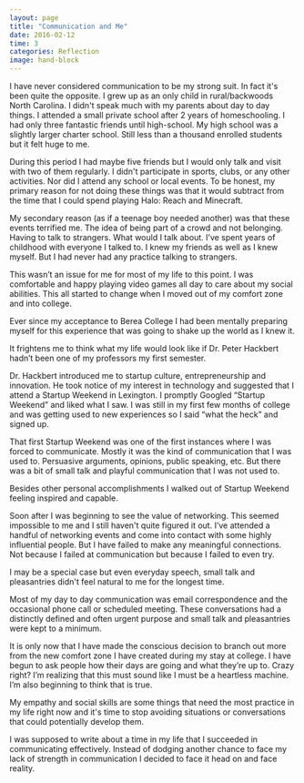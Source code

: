```yaml
---
layout: page
title: "Communication and Me"
date: 2016-02-12
time: 3
categories: Reflection
image: hand-block
---
```


I have never considered communication to be my strong suit. In fact it's been quite the opposite. I grew up as an only child in rural/backwoods North Carolina. I didn't speak much with my parents about day to day things. I attended a small private school after 2 years of homeschooling. I had only three fantastic friends until high-school. My high school was a slightly larger charter school. Still less than a thousand enrolled students but it felt huge to me. 

During this period I had maybe five friends but I would only talk and visit with two of them regularly. I didn't participate in sports, clubs, or any other activities. Nor did I attend any school or local events. To be honest, my primary reason for not doing these things was that it would subtract from the time that I could spend playing Halo: Reach and Minecraft.

My secondary reason (as if a teenage boy needed another) was that these events terrified me. The idea of being part of a crowd and not belonging. Having to talk to strangers. What would I talk about. I’ve spent years of childhood with everyone I talked to. I knew my friends as well as I knew myself. But I had never had any practice talking to strangers.

This wasn’t an issue for me for most of my life to this point. I was comfortable and happy playing video games all day to care about my social abilities. This all started to change when I moved out of my comfort zone and into college.

Ever since my acceptance to Berea College I had been mentally preparing myself for this experience that was going to shake up the world as I knew it.

It frightens me to think what my life would look like if Dr. Peter Hackbert hadn’t been one of my professors my first semester.

Dr. Hackbert introduced me to startup culture, entrepreneurship and innovation. He took notice of my interest in technology and suggested that I attend a Startup Weekend in Lexington. I promptly Googled “Startup Weekend” and liked what I saw. I was still in my first few months of college and was getting used to new experiences so I said “what the heck” and signed up.

That first Startup Weekend was one of the first instances where I was forced to communicate. Mostly it was the kind of communication that I was used to. Persuasive arguments, opinions, public speaking, etc. But there was a bit of small talk and playful communication that I was not used to.

Besides other personal accomplishments I walked out of Startup Weekend feeling inspired and capable.

Soon after I was beginning to see the value of networking. This seemed impossible to me and I still haven't quite figured it out. I’ve attended a handful of networking events and come into contact with some highly influential people. But I have failed to make any meaningful connections. Not because I failed at communication but because I failed to even try.

I may be a special case but even everyday speech, small talk and pleasantries didn't feel natural to me for the longest time.

Most of my day to day communication was email correspondence and the occasional phone call or scheduled meeting. These conversations had a distinctly defined and often urgent purpose and small talk and pleasantries were kept to a minimum.

It is only now that I have made the conscious decision to branch out more from the new comfort zone I have created during my stay at college. I have begun to ask people how their days are going and what they’re up to. Crazy right? I’m realizing that this must sound like I must be a heartless machine. I’m also beginning to think that is true.

My empathy and social skills are some things that need the most practice in my life right now and it's time to stop avoiding situations or conversations that could potentially develop them.

I was supposed to write about a time in my life that I succeeded in communicating effectively. Instead of dodging another chance to face my lack of strength in communication I decided to face it head on and face reality.
